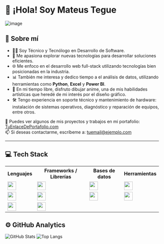 # 👋 ¡Hola! Soy Mateus Tegue 
![image](https://github.com/user-attachments/assets/0d29c595-9f0f-44b9-b171-7f7f3e6e4fa9)

## 🌱 Sobre mí
- 👨‍💻 Soy Técnico y Tecnólogo en Desarrollo de Software.  
- 🚀 Me apasiona explorar nuevas tecnologías para desarrollar soluciones eficientes.
- 🌐 Me enfoco en el desarrollo web full-stack utilizando tecnologías bien posicionadas en la industria.
- 📊 También me interesa y dedico tiempo a el análisis de datos, utilizando herramientas como **Python**, **Excel** y **Power BI**.
- 🎨 En mi tiempo libre, disfruto dibujar anime, una de mis habilidades artísticas que heredé de mi interés por el diseño gráfico.
- 🛠️ Tengo experiencia en soporte técnico y mantenimiento de hardware: instalación de sistemas operativos, diagnóstico y reparación de equipos, entre otros.

📎 Puedes ver algunos de mis proyectos y trabajos en mi portafolio: [TuEnlaceDePortafolio.com](https://TuEnlaceDePortafolio.com)  
📫 Si deseas contactarme, escríbeme a: [tuemail@ejemplo.com](mailto:tuemail@ejemplo.com)

---

## 💻 Tech Stack

<table width="100">
  <tr>
    <th>Lenguajes</th>
    <th>Frameworks / Librerías</th>
    <th>Bases de datos</th>
    <th>Herramientas</th>
  </tr>
  <tr>
    <td><img src="https://img.shields.io/badge/JavaScript-%23F7DF1E.svg?logo=javascript&logoColor=black" height="28"></td>
    <td><img src="https://img.shields.io/badge/React-%2320232a.svg?logo=react&logoColor=%2361DAFB" height="28"></td>
    <td><img src="https://img.shields.io/badge/PostgreSQL-316192?logo=postgresql&logoColor=white" height="28"></td>
    <td><img src="https://img.shields.io/badge/Git-F05032?logo=git&logoColor=white" height="28"></td>
  </tr>
  <tr>
    <td><img src="https://img.shields.io/badge/Python-3670A0?logo=python&logoColor=ffdd54" height="28"></td>
    <td><img src="https://img.shields.io/badge/Django-092E20?logo=django&logoColor=white" height="28"></td>
    <td><img src="https://img.shields.io/badge/MongoDB-47A248?logo=mongodb&logoColor=white" height="28"></td>
    <td><img src="https://img.shields.io/badge/VS%20Code-007ACC?logo=visual-studio-code&logoColor=white" height="28"></td>
  </tr>
  <tr>
    <td><img src="https://img.shields.io/badge/Java-ED8B00?logo=java&logoColor=white" height="28"></td>
    <td><img src="https://img.shields.io/badge/Vue.js-35495E?logo=vue.js&logoColor=4FC08D" height="28"></td>
    <td></td>
    <td></td>
  </tr>
</table>





## ⚙️ GitHub Analytics

![GitHub Stats](https://github-readme-stats.vercel.app/api?username=MateusTegue&show_icons=true&theme=radical)
![Top Langs](https://github-readme-stats.vercel.app/api/top-langs/?username=MateusTegue&layout=compact&theme=radical)





